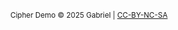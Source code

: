 <div style="text-align: center !important">
  <br>
  <small>
    Cipher Demo © 2025 Gabriel | 
    <a href="https://creativecommons.org/licenses/by-nc-sa/4.0/" target="_blank" rel="noopener noreferrer">CC-BY-NC-SA</a>
  </small>
  <br><br>
</div>
